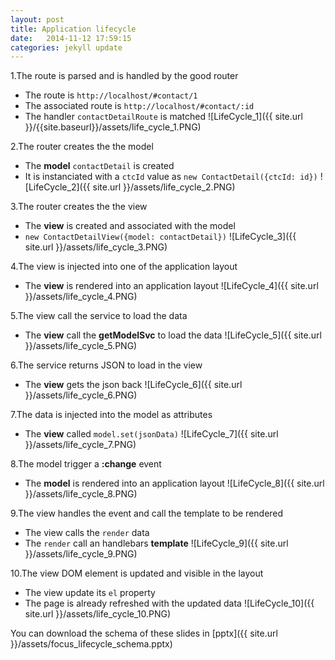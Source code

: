 ```yaml
---
layout: post
title: Application lifecycle
date:   2014-11-12 17:59:15
categories: jekyll update
---
```


1.The route is parsed and is handled by the good router

* The route is `http://localhost/#contact/1`
* The associated route is `http://localhost/#contact/:id`
* The handler `contactDetailRoute` is matched
![LifeCycle_1]({{ site.url }}/{{site.baseurl}}/assets/life_cycle_1.PNG)

2.The router creates the the model

* The **model** `contactDetail` is created
* It is instanciated with a `ctcId` value as `new ContactDetail({ctcId: id})`
![LifeCycle_2]({{ site.url }}/assets/life_cycle_2.PNG)

3.The router creates the the view

* The **view** is created and associated with the model
* `new ContactDetailView({model: contactDetail})`
![LifeCycle_3]({{ site.url }}/assets/life_cycle_3.PNG)

4.The view is injected into one of the application layout

* The **view** is rendered into an application layout
![LifeCycle_4]({{ site.url }}/assets/life_cycle_4.PNG)

5.The view call the service to load the data

* The **view** call the **getModelSvc** to load the data
![LifeCycle_5]({{ site.url }}/assets/life_cycle_5.PNG)

6.The service returns JSON to load in the view

* The **view** gets the json back
![LifeCycle_6]({{ site.url }}/assets/life_cycle_6.PNG)

7.The data is injected into the model as attributes

* The **view** called `model.set(jsonData)`
![LifeCycle_7]({{ site.url }}/assets/life_cycle_7.PNG)

8.The model trigger a **:change** event

* The **model** is rendered into an application layout
![LifeCycle_8]({{ site.url }}/assets/life_cycle_8.PNG)

9.The view handles the event and call the template to be rendered

* The view calls the `render` data
* The `render` call an handlebars **template**
![LifeCycle_9]({{ site.url }}/assets/life_cycle_9.PNG)

10.The view DOM element is updated and visible in the layout

* The view update its `el` property
* The page is already refreshed with the updated data
![LifeCycle_10]({{ site.url }}/assets/life_cycle_10.PNG)


You can download the schema of these slides in  [pptx]({{ site.url }}/assets/focus_lifecycle_schema.pptx)